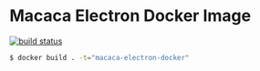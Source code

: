 # Macaca Electron Docker Image

[![build status][travis-image]][travis-url]

[travis-image]: https://img.shields.io/travis/macacajs/uitest.svg?style=flat-square
[travis-url]: https://travis-ci.org/macacajs/uitest

``` bash
$ docker build . -t="macaca-electron-docker"
```
